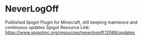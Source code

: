 # NeverLogOff
Published Spigot Plugin for Minecraft, still keeping maintence and continuous updates
Spigot Resource Link: https://www.spigotmc.org/resources/neverlogoff.12068/updates
